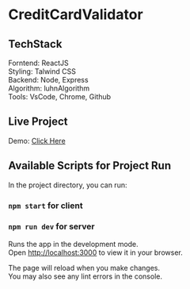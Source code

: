 # CreditCardValidator

## TechStack

Forntend: ReactJS\
Styling: Talwind CSS\
Backend: Node, Express\
Algorithm: luhnAlgorithm\
Tools: VsCode, Chrome, Github

## Live Project

Demo: [Click Here]([https://pages.github.com/](https://creditcardvalidator.vercel.app/))


## Available Scripts for Project Run

In the project directory, you can run:

### `npm start` for client

### `npm run dev` for server

Runs the app in the development mode.\
Open [http://localhost:3000](http://localhost:3000) to view it in your browser.

The page will reload when you make changes.\
You may also see any lint errors in the console.
